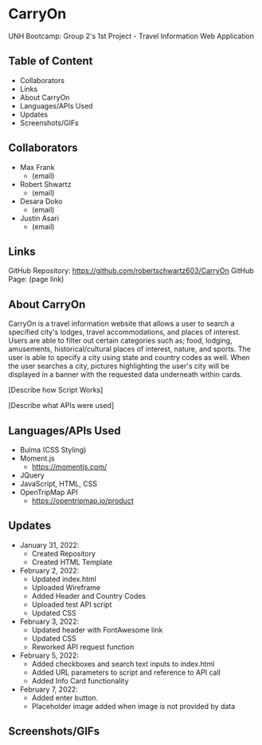 # CarryOn
UNH Bootcamp: Group 2's 1st Project - Travel Information Web Application

## Table of Content
- Collaborators
- Links
- About CarryOn
- Languages/APIs Used
- Updates
- Screenshots/GIFs

## Collaborators
- Max Frank
    - (email)
- Robert Shwartz
    - (email)
- Desara Doko
    - (email)
- Justin Asari
    - (email)
## Links
GitHub Repository: https://github.com/robertschwartz603/CarryOn
GitHub Page: (page link)

## About CarryOn
CarryOn is a travel information website that allows a user to search a specified city's lodges, travel accommodations, and places of interest. Users are able to filter out certain categories such as; food, lodging, amusements, historical/cultural places of interest, nature, and sports. The user is able to specify a city using state and country codes as well. When the user searches a city, pictures highlighting the user's city will be displayed in a banner with the requested data underneath within cards. 

[Describe how Script Works]

[Describe what APIs were used]

## Languages/APIs Used
- Bulma (CSS Styling)
- Moment.js
    - https://momentjs.com/
- JQuery
- JavaScript, HTML, CSS
- OpenTripMap API
    - https://opentripmap.io/product

## Updates
- January 31, 2022:
    - Created Repository
    - Created HTML Template
- February 2, 2022:
    - Updated index.html
    - Uploaded Wireframe
    - Added Header and Country Codes
    - Uploaded test API script
    - Updated CSS
- February 3, 2022:
    - Updated header with FontAwesome link
    - Updated CSS
    - Reworked API request function
- February 5, 2022:
    - Added checkboxes and search text inputs to index.html
    - Added URL parameters to script and reference to API call
    - Added Info Card functionality
- February 7, 2022:
    - Added enter button.
    - Placeholder image added when image is not provided by data

## Screenshots/GIFs
